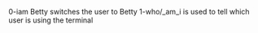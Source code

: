 0-iam Betty switches the user to Betty
1-who/_am_i is used to tell which user is using the terminal 

